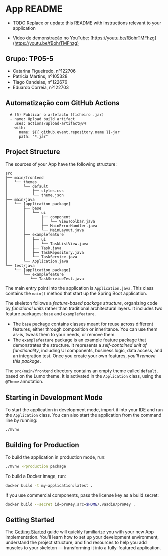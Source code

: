 # App README

-    TODO Replace or update this README with instructions relevant to your application
    
-   Vídeo de demonstração no YouTube: [https://youtu.be/fBohrTMFhzg](https://youtu.be/fBohrTMFhzg)
    

## Grupo: TP05-5

-   Catarina Figueiredo, nº122706
-   Patricia Martins, nº105328
-   Tiago Candeias, nº122676
-   Eduardo Correia, nº122703

## Automatização com GitHub Actions

      # (5) Publicar o artefacto (ficheiro .jar)
      - name: Upload build artifact
        uses: actions/upload-artifact@v4
        with:
          name: ${{ github.event.repository.name }}-jar
          path: "*.jar"




## Project Structure

The sources of your App have the following structure:

```
src
├── main/frontend
│   └── themes
│       └── default
│           ├── styles.css
│           └── theme.json
├── main/java
│   └── [application package]
│       ├── base
│       │   └── ui
│       │       ├── component
│       │       │   └── ViewToolbar.java
│       │       ├── MainErrorHandler.java
│       │       └── MainLayout.java
│       ├── examplefeature
│       │   ├── ui
│       │   │   └── TaskListView.java
│       │   ├── Task.java
│       │   ├── TaskRepository.java
│       │   └── TaskService.java                
│       └── Application.java       
└── test/java
    └── [application package]
        └── examplefeature
           └── TaskServiceTest.java                 
```

The main entry point into the application is `Application.java`. This class contains the `main()` method that start up the Spring Boot application.

The skeleton follows a *feature-based package structure*, organizing code by *functional units* rather than traditional architectural layers. It includes two feature packages: `base` and `examplefeature`.

-   The `base` package contains classes meant for reuse across different features, either through composition or inheritance. You can use them as-is, tweak them to your needs, or remove them.
-   The `examplefeature` package is an example feature package that demonstrates the structure. It represents a *self-contained unit of functionality*, including UI components, business logic, data access, and an integration test. Once you create your own features, *you'll remove this package*.

The `src/main/frontend` directory contains an empty theme called `default`, based on the Lumo theme. It is activated in the `Application` class, using the `@Theme` annotation.

## Starting in Development Mode

To start the application in development mode, import it into your IDE and run the `Application` class. You can also start the application from the command line by running:

```bash
./mvnw
```

## Building for Production

To build the application in production mode, run:

```bash
./mvnw -Pproduction package
```

To build a Docker image, run:

```bash
docker build -t my-application:latest .
```

If you use commercial components, pass the license key as a build secret:

```bash
docker build --secret id=proKey,src=$HOME/.vaadin/proKey .
```

## Getting Started

The [Getting Started](https://vaadin.com/docs/latest/getting-started) guide will quickly familiarize you with your new App implementation. You'll learn how to set up your development environment, understand the project structure, and find resources to help you add muscles to your skeleton — transforming it into a fully-featured application.
